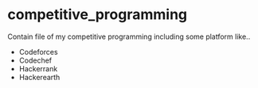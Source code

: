 # competitive_programming
Contain file of my competitive programming including some platform like..
- Codeforces
- Codechef
- Hackerrank
- Hackerearth
